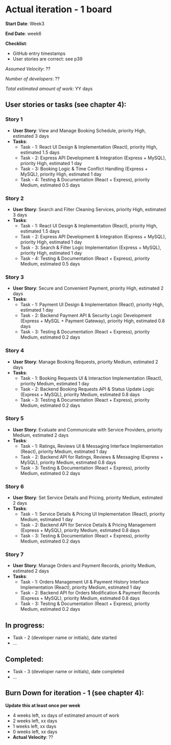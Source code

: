 # Actual iteration - 1 board

**Start Date**: Week3

**End Date**: week6

**Checklist**:

  * GitHub entry timestamps
  * User stories are correct: see p39

*Assumed Velocity*: ?? 

*Number of developers*: ??

*Total estimated amount of work*: YY days

## User stories or tasks (see chapter 4):

### Story 1

  * **User Story**: View and Manage Booking Schedule, priority High, estimated 3 days
  * **Tasks**:
    * Task - 1: React UI Design & Implementation (React), priority High, estimated 1.5 days
    * Task - 2: Express API Development & Integration (Express + MySQL), priority High, estimated 1 day
    * Task - 3: Booking Logic & Time Conflict Handling (Express + MySQL), priority High, estimated 1 day
    * Task - 4: Testing & Documentation (React + Express), priority Medium, estimated 0.5 days

### Story 2

  * **User Story**: Search and Filter Cleaning Services, priority High, estimated 3 days
  * **Tasks**:
    * Task - 1: React UI Design & Implementation (React), priority High, estimated 1.5 days
    * Task - 2: Express API Development & Integration (Express + MySQL), priority High, estimated 1 day
    * Task - 3: Search & Filter Logic Implementation (Express + MySQL), priority High, estimated 1 day
    * Task - 4: Testing & Documentation (React + Express), priority Medium, estimated 0.5 days

### Story 3

  * **User Story**: Secure and Convenient Payment, priority High, estimated 2 days
  * **Tasks**:
    * Task - 1: Payment UI Design & Implementation (React), priority High, estimated 1 day
    * Task - 2: Backend Payment API & Security Logic Development (Express + MySQL + Payment Gateway), priority High, estimated 0.8 days
    * Task - 3: Testing & Documentation (React + Express), priority Medium, estimated 0.2 days

### Story 4

  * **User Story**: Manage Booking Requests, priority Medium, estimated 2 days
  * **Tasks**:
    * Task - 1: Booking Requests UI & Interaction Implementation (React), priority Medium, estimated 1 day
    * Task - 2: Backend Booking Requests API & Status Update Logic (Express + MySQL), priority Medium, estimated 0.8 days
    * Task - 3: Testing & Documentation (React + Express), priority Medium, estimated 0.2 days

### Story 5

  * **User Story**: Evaluate and Communicate with Service Providers, priority Medium, estimated 2 days
  * **Tasks**:
    * Task - 1: Ratings, Reviews UI & Messaging Interface Implementation (React), priority Medium, estimated 1 day
    * Task - 2: Backend API for Ratings, Reviews & Messaging (Express + MySQL), priority Medium, estimated 0.8 days
    * Task - 3: Testing & Documentation (React + Express), priority Medium, estimated 0.2 days

### Story 6

  * **User Story**: Set Service Details and Pricing, priority Medium, estimated 2 days
  * **Tasks**:
    * Task - 1: Service Details & Pricing UI Implementation (React), priority Medium, estimated 1 day
    * Task - 2: Backend API for Service Details & Pricing Management (Express + MySQL), priority Medium, estimated 0.8 days
    * Task - 3: Testing & Documentation (React + Express), priority Medium, estimated 0.2 days

### Story 7

  * **User Story**: Manage Orders and Payment Records, priority Medium, estimated 2 days
  * **Tasks**:
    * Task - 1: Orders Management UI & Payment History Interface Implementation (React), priority Medium, estimated 1 day
    * Task - 2: Backend API for Orders Modification & Payment Records (Express + MySQL), priority Medium, estimated 0.8 days
    * Task - 3: Testing & Documentation (React + Express), priority Medium, estimated 0.2 days

## In progress:

  * Task - 2 (developer name or initials), date started
  * ...

## Completed:

  * Task - 3 (developer name or initials), date completed
  * ...

## Burn Down for iteration - 1 (see chapter 4):

**Update this at least once per week**

  * 4 weeks left, xx days of estimated amount of work
  * 2 weeks left, xx days
  * 1 weeks left, xx days
  * 0 weeks left, xx days
  * **Actual Velocity**: ??